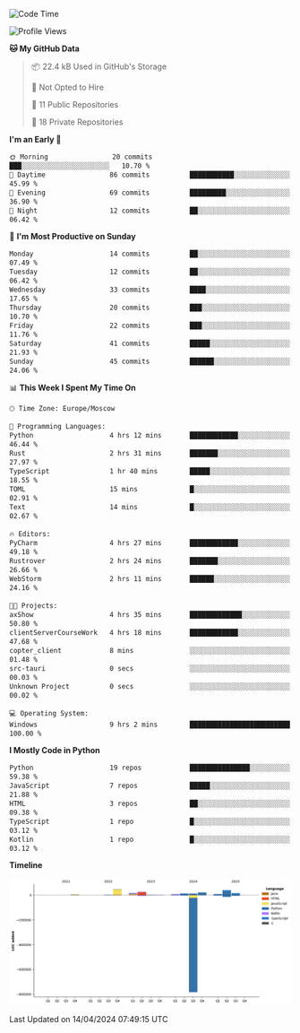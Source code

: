 <!--START_SECTION:waka-->
![Code Time](http://img.shields.io/badge/Code%20Time-256%20hrs%2053%20mins-blue)

![Profile Views](http://img.shields.io/badge/Profile%20Views-0-blue)

**🐱 My GitHub Data** 

> 📦 22.4 kB Used in GitHub's Storage 
 > 
> 🚫 Not Opted to Hire
 > 
> 📜 11 Public Repositories 
 > 
> 🔑 18 Private Repositories 
 > 
**I'm an Early 🐤** 

```text
🌞 Morning                20 commits          ███░░░░░░░░░░░░░░░░░░░░░░   10.70 % 
🌆 Daytime                86 commits          ███████████░░░░░░░░░░░░░░   45.99 % 
🌃 Evening                69 commits          █████████░░░░░░░░░░░░░░░░   36.90 % 
🌙 Night                  12 commits          ██░░░░░░░░░░░░░░░░░░░░░░░   06.42 % 
```
📅 **I'm Most Productive on Sunday** 

```text
Monday                   14 commits          ██░░░░░░░░░░░░░░░░░░░░░░░   07.49 % 
Tuesday                  12 commits          ██░░░░░░░░░░░░░░░░░░░░░░░   06.42 % 
Wednesday                33 commits          ████░░░░░░░░░░░░░░░░░░░░░   17.65 % 
Thursday                 20 commits          ███░░░░░░░░░░░░░░░░░░░░░░   10.70 % 
Friday                   22 commits          ███░░░░░░░░░░░░░░░░░░░░░░   11.76 % 
Saturday                 41 commits          █████░░░░░░░░░░░░░░░░░░░░   21.93 % 
Sunday                   45 commits          ██████░░░░░░░░░░░░░░░░░░░   24.06 % 
```


📊 **This Week I Spent My Time On** 

```text
🕑︎ Time Zone: Europe/Moscow

💬 Programming Languages: 
Python                   4 hrs 12 mins       ████████████░░░░░░░░░░░░░   46.44 % 
Rust                     2 hrs 31 mins       ███████░░░░░░░░░░░░░░░░░░   27.97 % 
TypeScript               1 hr 40 mins        █████░░░░░░░░░░░░░░░░░░░░   18.55 % 
TOML                     15 mins             █░░░░░░░░░░░░░░░░░░░░░░░░   02.91 % 
Text                     14 mins             █░░░░░░░░░░░░░░░░░░░░░░░░   02.67 % 

🔥 Editors: 
PyCharm                  4 hrs 27 mins       ████████████░░░░░░░░░░░░░   49.18 % 
Rustrover                2 hrs 24 mins       ███████░░░░░░░░░░░░░░░░░░   26.66 % 
WebStorm                 2 hrs 11 mins       ██████░░░░░░░░░░░░░░░░░░░   24.16 % 

🐱‍💻 Projects: 
axShow                   4 hrs 35 mins       █████████████░░░░░░░░░░░░   50.80 % 
clientServerCourseWork   4 hrs 18 mins       ████████████░░░░░░░░░░░░░   47.68 % 
copter_client            8 mins              ░░░░░░░░░░░░░░░░░░░░░░░░░   01.48 % 
src-tauri                0 secs              ░░░░░░░░░░░░░░░░░░░░░░░░░   00.03 % 
Unknown Project          0 secs              ░░░░░░░░░░░░░░░░░░░░░░░░░   00.02 % 

💻 Operating System: 
Windows                  9 hrs 2 mins        █████████████████████████   100.00 % 
```

**I Mostly Code in Python** 

```text
Python                   19 repos            ███████████████░░░░░░░░░░   59.38 % 
JavaScript               7 repos             █████░░░░░░░░░░░░░░░░░░░░   21.88 % 
HTML                     3 repos             ██░░░░░░░░░░░░░░░░░░░░░░░   09.38 % 
TypeScript               1 repo              █░░░░░░░░░░░░░░░░░░░░░░░░   03.12 % 
Kotlin                   1 repo              █░░░░░░░░░░░░░░░░░░░░░░░░   03.12 % 
```



**Timeline**

![Lines of Code chart](https://raw.githubusercontent.com/adlemx/adlemx/main/assets/bar_graph.png)


 Last Updated on 14/04/2024 07:49:15 UTC
<!--END_SECTION:waka-->
